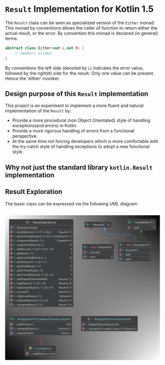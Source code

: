 # `Result` Implementation for Kotlin 1.5

The `Result` class can be seen as specialized version of the `Either` monad. This monad by conventions allows the caller of function to return either the actual result, or the error. By convention this monad is declared (in general) terms:

```kotlin
abstract class Either<out L,out R> {
    // members elided
}
```

By conventions the left side (denoted by `L`) indicates the error value, followed by the right(`R`) side for the result. Only one value can be present. Hence the 'either' moniker.

## Design purpose of this `Result` implementation

This project is an experiment to implement a more fluent and natural implementation of the `Result` by:

- Provide a more procedural (non Object Orientated) style of handling exceptions(and errors) in Kotlin.
- Provide a more rigorous handling of errors from a functional perspective.
- At the same time not forcing developers which is more comfortable with the try-catch style of handling exceptions to adopt a new functional style.

## Why not just the standard library `kotlin.Result` implementation

## Result Exploration

The basic class can be expressed via the following UML diagram:

![uml](resultk.png)
---

